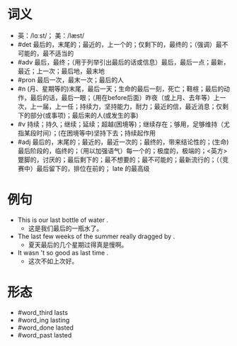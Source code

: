 # 词义
- 英：/lɑːst/； 美：/læst/
- #det 最后的，末尾的；最近的，上一个的；仅剩下的，最终的；（强调）最不可能的，最不适当的
- #adv 最后，最终；（用于列举引出最后的话或信息）最后，最后一点；最新，最近；上一次；最后地，最末地
- #pron 最后一次，最末一次；最后的人
- #n (月、星期等的)末尾，最后一天；生命的最后一刻，死亡；鞋楦；最后的动作，最后的话，最后一眼；（用在before后面）昨夜（或上月、去年等）上一次，上一届，上一任；持续力，坚持能力，耐力；最近的信，最近消息；仅剩下的部分(或事项)；最后来的人(或发生的事)
- #v 持续；持久；继续；延续；超越(困境等)；继续存在；够用，足够维持（尤指某段时间）；(在困境等中)坚持下去；持续起作用
- #adj 最后的，末尾的；最近的，最近一次的；最终的，带来结论性的；(生命)最后阶段的，临终的；（用以加强语气）每一个的；极度的，极端的；<英方>蹩脚的，讨厌的；最后剩下的；最不想要的；最不可能的；最新流行的；（（竞赛中）最后留下的，排位在前的； late 的最高级
# 例句
- This is our last bottle of water .
	- 这是我们最后的一瓶水了。
- The last few weeks of the summer really dragged by .
	- 夏天最后的几个星期过得真是慢啊。
- It wasn 't so good as last time .
	- 这次不如上次好。
# 形态
- #word_third lasts
- #word_ing lasting
- #word_done lasted
- #word_past lasted

